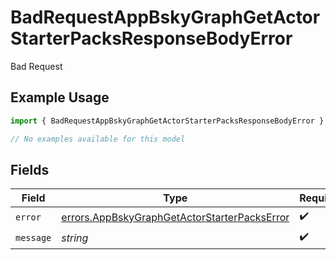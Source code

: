 # BadRequestAppBskyGraphGetActorStarterPacksResponseBodyError

Bad Request

## Example Usage

```typescript
import { BadRequestAppBskyGraphGetActorStarterPacksResponseBodyError } from "@speakeasy-api/bluesky/models/errors";

// No examples available for this model
```

## Fields

| Field                                                                                                        | Type                                                                                                         | Required                                                                                                     | Description                                                                                                  |
| ------------------------------------------------------------------------------------------------------------ | ------------------------------------------------------------------------------------------------------------ | ------------------------------------------------------------------------------------------------------------ | ------------------------------------------------------------------------------------------------------------ |
| `error`                                                                                                      | [errors.AppBskyGraphGetActorStarterPacksError](../../models/errors/appbskygraphgetactorstarterpackserror.md) | :heavy_check_mark:                                                                                           | N/A                                                                                                          |
| `message`                                                                                                    | *string*                                                                                                     | :heavy_check_mark:                                                                                           | N/A                                                                                                          |